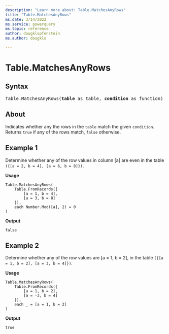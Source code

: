 ```yaml
---
description: "Learn more about: Table.MatchesAnyRows"
title: "Table.MatchesAnyRows"
ms.date: 3/14/2022
ms.service: powerquery
ms.topic: reference
author: dougklopfenstein
ms.author: dougklo

---
```

# Table.MatchesAnyRows

## Syntax

<pre>
Table.MatchesAnyRows(<b>table</b> as table, <b>condition</b> as function) as logical 
</pre>
  
## About

Indicates whether any the rows in the `table` match the given `condition`. Returns `true` if any of the rows match, `false` otherwise.

## Example 1

Determine whether any of the row values in column [a] are even in the table `({[a = 2, b = 4], [a = 6, b = 8]})`.

**Usage**

```powerquery-m
Table.MatchesAnyRows(
    Table.FromRecords({
        [a = 1, b = 4],
        [a = 3, b = 8]
    }),
    each Number.Mod([a], 2) = 0
)
```

**Output**

`false`

## Example 2

Determine whether any of the row values are [a = 1, b = 2], in the table `({[a = 1, b = 2], [a = 3, b = 4]})`.

**Usage**

```powerquery-m
Table.MatchesAnyRows(
    Table.FromRecords({
        [a = 1, b = 2],
        [a = -3, b = 4]
    }),
    each _ = [a = 1, b = 2]
)
```

**Output**

`true`
